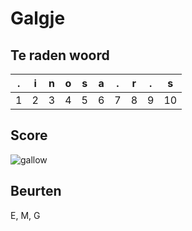# Galgje

## Te raden woord

|.|i|n|o|s|a|.|r|.|s|
|-|-|-|-|-|-|-|-|-|-|
|1|2|3|4|5|6|7|8|9|10||

## Score
![gallow](./images/3.png)

## Beurten
E, M, G